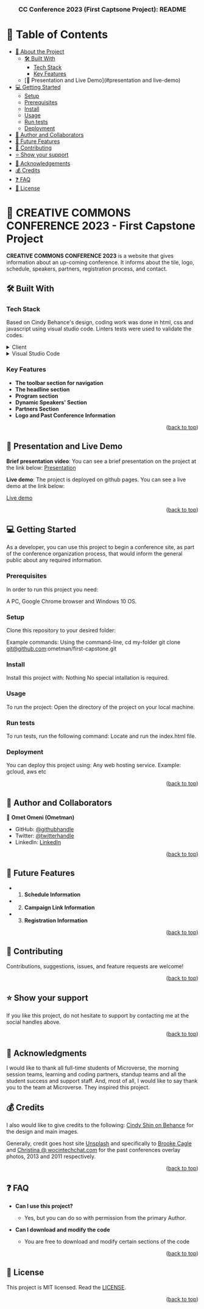 

<a name="readme-top"></a>

<div align="center">

  <!--<img src="murple_logo.png" alt="logo" width="140"  height="auto" /> -->
  <br/>

  <h3><b> CC Conference 2023 (First Captsone Project): README </b></h3>

</div>

<!-- TABLE OF CONTENTS -->

# 📗 Table of Contents

- [📖 About the Project](#about-project)
  - [🛠 Built With](#built-with)
    - [Tech Stack](#tech-stack)
    - [Key Features](#key-features)
  - [🚀 Presentation and Live Demo](#presentation and live-demo)
- [💻 Getting Started](#getting-started)
  - [Setup](#setup)
  - [Prerequisites](#prerequisites)
  - [Install](#install)
  - [Usage](#usage)
  - [Run tests](#run-tests)
  - [Deployment](#deployment)
- [👥 Author and Collaborators](#author-collaborators)
- [🔭 Future Features](#future-features)
- [🤝 Contributing](#contributing)
- [⭐️ Show your support](#support)
- [🙏 Acknowledgements](#acknowledgements)
- [💰 Credits ](#credits)
- [❓ FAQ](#faq)
- [📝 License](#license)

<!-- PROJECT DESCRIPTION -->

# 📖 CREATIVE COMMONS CONFERENCE 2023 - First Capstone Project <a name="about-project"></a>

<!-- Project Description in 1 or 2 sentences -->

**CREATIVE COMMONS CONFERENCE 2023** is a website that gives information about an up-coming conference. It informs about the tile, logo, schedule, speakers, partners, registration process, and contact.

## 🛠 Built With <a name="built-with"></a>

### Tech Stack <a name="tech-stack"></a>

<!-- Describe the tech stack and include only the relevant sections that apply to your project.-->
Based on Cindy Behance's design, coding work was done in html, css and javascript using visual studio code. Linters tests were used to validate the codes. 

<details>
  <summary>Client</summary>
  <ul>
    <li><a href="https://www.behance.net/gallery/29845175/CC-Global-Summit-2015">Cindy Shins' Design</a></li>
  </ul>
</details>

<details>
  <summary>Visual Studio Code</summary>
  <ul>
    <li> Microverse Linters for CSS, HTML and Javascript</li>
  </ul>
</details>

<!--
<details>
<summary>Database</summary>
  <ul>
    <li><a href="https://www.postgresql.org/">PostgreSQL</a></li>
  </ul>
</details> -->

<!-- Features -->

### Key Features <a name="key-features"></a>

- **The toolbar section for navigation**
- **The headline section**
- **Program section**
- **Dynamic Speakers' Section**
- **Partners Section**
- **Logo and Past Conference Information**


<p align="right">(<a href="#readme-top">back to top</a>)</p>

<!-- LIVE DEMO -->

## 🚀 Presentation and Live Demo <a name="presentation and live-demo"></a>

**Brief presentation video**:
You can see a brief presentation on the project at the link below:
<a href="https://www.loom.com/share/498b472c81ee4df097dfd2c32f1fe221">Presentation</a>

**Live demo**: 
The project is deployed on github pages.
You can see a live demo at the link below:

<a href="https://ometman.github.io/first-capstone/">Live demo</a>

<p align="right">(<a href="#readme-top">back to top</a>)</p>

<!-- GETTING STARTED -->

## 💻 Getting Started <a name="getting-started"></a>

<!-- Describe how a new developer could make use of your project.-->
As a developer, you can use this project to begin a conference site, as part of the conference organization process, that would inform the general public about any required information.

### Prerequisites

In order to run this project you need:

A PC, Google Chrome browser and Windows 10 OS.

<!--
Example command:

```sh
 gem install rails
```
 -->

### Setup

Clone this repository to your desired folder:

Example commands:
  Using the command-line,
  cd my-folder
  git clone git@github.com:ometman/first-capstone.git

### Install

Install this project with:
Nothing
No special intallation is required.

### Usage

To run the project:
Open the directory of the project on your local machine.

### Run tests

To run tests, run the following command:
Locate and run the index.html file.

### Deployment

You can deploy this project using:
Any web hosting service. Example: gcloud, aws etc

<p align="right">(<a href="#readme-top">back to top</a>)</p>

<!-- AUTHORS -->

## 👥 Author and Collaborators <a name="author-collaborators"></a>

👤 **Omet Omeni (Ometman)**

- GitHub: [@githubhandle](https://github.com/ometman)
- Twitter: [@twitterhandle](https://twitter.com/ometman)
- LinkedIn: [LinkedIn](https://linkedin.com/in/ometman)

<!-- Mention all of the collaborators of this project.-->
<!-- ## 👥 Collaborators <a name="collaborators"></a> -->

<p align="right">(<a href="#readme-top">back to top</a>)</p>

<!-- FUTURE FEATURES -->

## 🔭 Future Features <a name="future-features"></a>

- 1. **Schedule Information**
- 2. **Campaign Link Information**
- 3. **Registration Information**

<p align="right">(<a href="#readme-top">back to top</a>)</p>

<!-- CONTRIBUTING -->

## 🤝 Contributing <a name="contributing"></a>

Contributions, suggestions, issues, and feature requests are welcome!

<!--Feel free to check the [issues page](../../issues/).-->

<p align="right">(<a href="#readme-top">back to top</a>)</p>

<!-- SUPPORT -->

## ⭐️ Show your support <a name="support"></a>

If you like this project, do not hesitate to support by contacting me at the social handles above.

<p align="right">(<a href="#readme-top">back to top</a>)</p>

<!-- ACKNOWLEDGEMENTS -->

## 🙏 Acknowledgments <a name="acknowledgements"></a>

I would like to thank all full-time students of Microverse, the morning session teams, learning and coding partners, standup teams and all the student success and support staff. And, most of all, I would like to say thank you to the team at Microverse. They inspired this project.

## 💰 Credits <a name="credits"></a>
I also would like to give credits to the following:
<a href="https://www.behance.net/gallery/29845175/CC-Global-Summit-2015">Cindy Shin on Behance</a> for the design and main images.

Generally, credit goes host site <a href="https://unsplash.com/photos/-uHVRvDr7pg?utm_source=unsplash&utm_medium=referral&utm_content=creditCopyText">Unsplash</a> and specifically to <a href="https://unsplash.com/@brookecagle?utm_source=unsplash&utm_medium=referral&utm_content=creditCopyText">Brooke Cagle</a> and <a href="https://unsplash.com/@wocintechchat?utm_source=unsplash&utm_medium=referral&utm_content=creditCopyText">Christina @ wocintechchat.com</a>  for the past conferences overlay photos, 2013 and 2011 respectively.

<p align="right">(<a href="#readme-top">back to top</a>)</p>

<!-- FAQ (optional) -->

## ❓ FAQ <a name="faq"></a>

- **Can I use this project?**

  - Yes, but you can do so with permission from the primary Author.

- **Can I download and modify the code**

  - You are free to download and modify certain sections of the code

<p align="right">(<a href="#readme-top">back to top</a>)</p>

<!-- LICENSE This project is [MIT](./LICENSE) licensed.-->

## 📝 License <a name="license"></a>

This project is MIT licensed. Read the <a href="https://github.com/ometman/first-capstone/blob/main/MIT%20License">LICENSE</a>.

<p align="right">(<a href="#readme-top">back to top</a>)</p>

